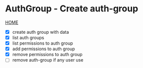 # AuthGroup - Create auth-group

[HOME](../../README.md)

- [x] create auth group with data
- [x] list auth groups
- [x] list permissions to auth group
- [x] add permissions to auth group
- [x] remove permissions to auth group
- [ ] remove auth-group if any user use
